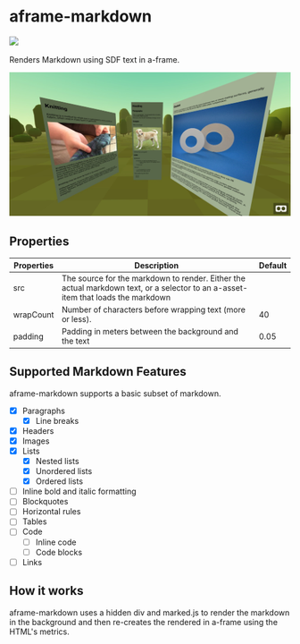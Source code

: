 # aframe-markdown

[![](https://img.shields.io/npm/v/aframe-markdown.svg)](https://www.npmjs.com/package/aframe-markdown)

Renders Markdown using SDF text in a-frame.

![screen shot of basic demo](demos/screenshot.jpg)

## Properties

|Properties|Description|Default|
|-|-|-|
|src|The source for the markdown to render. Either the actual markdown text, or a selector to an a-asset-item that loads the markdown||
|wrapCount|Number of characters before wrapping text (more or less).|40|
|padding|Padding in meters between the background and the text|0.05|

## Supported Markdown Features

aframe-markdown supports a basic subset of markdown.

- [x] Paragraphs
  - [x] Line breaks
- [x] Headers
- [x] Images
- [x] Lists
  - [x] Nested lists
  - [x] Unordered lists
  - [x] Ordered lists
- [ ] Inline bold and italic formatting
- [ ] Blockquotes
- [ ] Horizontal rules
- [ ] Tables
- [ ] Code
  - [ ] Inline code
  - [ ] Code blocks
- [ ] Links

## How it works

aframe-markdown uses a hidden div and marked.js to render the markdown in the background and then re-creates the 
rendered in a-frame using the HTML's metrics.
